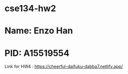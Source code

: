 # cse134-hw2
# Name: Enzo Han
# PID: A15519554

Link for HW4 : https://cheerful-daifuku-dabba7.netlify.app/
